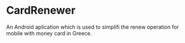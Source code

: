 # CardRenewer
An Android aplication which is used to simplifi the renew operation for mobile with money card in Greece.
